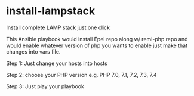 # install-lampstack
Install complete LAMP stack just one click

This Ansible playbook would install Epel repo along w/ remi-php repo and would enable whatever version of php you wants to enable just make that changes into vars file.

Step 1:
Just change your hosts into hosts

Step 2:
choose your PHP version e.g. PHP 7.0, 7.1, 7.2, 7.3, 7.4

Step 3:
Just play your playbook

